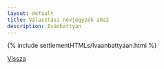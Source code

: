 ```yaml
---
layout: default
title: Választási névjegyzék 2022
description: Ivánbattyán
---
```


{% include settlementHTMLs/Ivaanbattyaan.html %}

[Vissza](./)